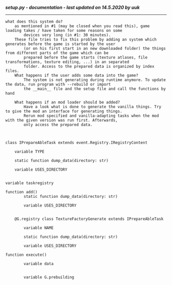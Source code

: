 ***setup.py - documentation - last updated on 14.5.2020 by uuk***
___

    what does this system do?
        as mentioned in #1 (may be closed when you read this), game loading takes / have taken for some reasons on some
            devices very long (in #1: 30 minutes).
        These file tries to fix this problem by adding an system which generates before the game is started by the user
            (or on his first start in an new downloaded folder) the things from different parts of the game which can be
            prepared before the game starts (texture atlases, file transformations, texture editing, ...) in an separated
            folder. Access to the prepared data is organized by index files.
        What happens if the user adds some data into the game?
            The system is not generating during runtime anymore. To update the data, run program with --rebuild or import
            the __main__ file and the setup file and call the functions by hand
            
        What happens if an mod loader should be added?
            Have a look what is done to generate the vanilla things. Try to give the mod an interface for generating things.
            Rerun mod specified and vanilla-adapting tasks when the mod with the given version was run first. Afterwards,
            only access the prepared data.
    


    class IPrepareAbleTask extends event.Registry.IRegistryContent

        variable TYPE

        static function dump_data(directory: str)

        variable USES_DIRECTORY


    variable taskregistry

    function add()
            static function dump_data(directory: str)

            variable USES_DIRECTORY


        @G.registry class TextureFactoryGenerate extends IPrepareAbleTask

            variable NAME

            static function dump_data(directory: str)

            variable USES_DIRECTORY

    function execute()

            variable data


            variable G.prebuilding
